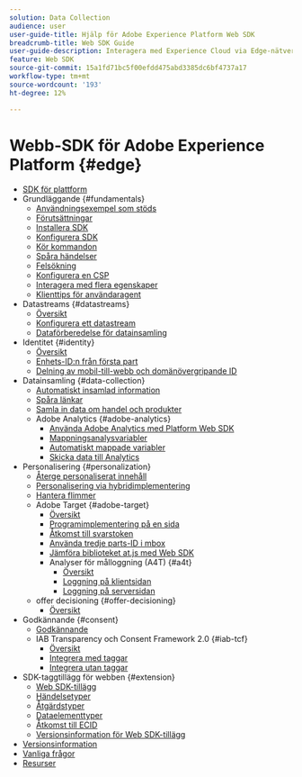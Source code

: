 ```yaml
---
solution: Data Collection
audience: user
user-guide-title: Hjälp för Adobe Experience Platform Web SDK
breadcrumb-title: Web SDK Guide
user-guide-description: Interagera med Experience Cloud via Edge-nätverket.
feature: Web SDK
source-git-commit: 15a1fd71bc5f00efdd475abd3385dc6bf4737a17
workflow-type: tm+mt
source-wordcount: '193'
ht-degree: 12%

---
```



# Webb-SDK för Adobe Experience Platform {#edge}

* [SDK för plattform](home.md)
* Grundläggande {#fundamentals}
   * [Användningsexempel som stöds](fundamentals/supported-use-cases.md)
   * [Förutsättningar](fundamentals/prerequisite.md)
   * [Installera SDK](fundamentals/installing-the-sdk.md)
   * [Konfigurera SDK](fundamentals/configuring-the-sdk.md)
   * [Kör kommandon](fundamentals/executing-commands.md)
   * [Spåra händelser](fundamentals/tracking-events.md)
   * [Felsökning](fundamentals/debugging.md)
   * [Konfigurera en CSP](fundamentals/configuring-a-csp.md)
   * [Interagera med flera egenskaper](fundamentals/interacting-with-multiple-properties.md)
   * [Klienttips för användaragent](fundamentals/user-agent-client-hints.md)
* Datastreams {#datastreams}
   * [Översikt](./datastreams/overview.md)
   * [Konfigurera ett datastream](./datastreams/configure.md)
   * [Dataförberedelse för datainsamling](./datastreams/data-prep.md)
* Identitet {#identity}
   * [Översikt](identity/overview.md)
   * [Enhets-ID:n från första part](identity/first-party-device-ids.md)
   * [Delning av mobil-till-webb och domänövergripande ID](identity/id-sharing.md)
* Datainsamling {#data-collection}
   * [Automatiskt insamlad information](data-collection/automatic-information.md)
   * [Spåra länkar](data-collection/track-links.md)
   * [Samla in data om handel och produkter](data-collection/collect-commerce-data.md)
   * Adobe Analytics {#adobe-analytics}
      * [Använda Adobe Analytics med Platform Web SDK](data-collection/adobe-analytics/analytics-overview.md)
      * [Mappningsanalysvariabler](data-collection/adobe-analytics/manually-mapping-variables.md)
      * [Automatiskt mappade variabler](data-collection/adobe-analytics/automatically-mapped-vars.md)
      * [Skicka data till Analytics](data-collection/adobe-analytics/sending-data-to-analytics.md)
* Personalisering {#personalization}
   * [Återge personaliserat innehåll](personalization/rendering-personalization-content.md)
   * [Personalisering via hybridimplementering](personalization/hybrid-personalization.md)
   * [Hantera flimmer](personalization/manage-flicker.md)
   * Adobe Target {#adobe-target}
      * [Översikt](personalization/adobe-target/target-overview.md)
      * [Programimplementering på en sida](personalization/adobe-target/spa-implementation.md)
      * [Åtkomst till svarstoken](personalization/adobe-target/accessing-response-tokens.md)
      * [Använda tredje parts-ID i mbox](personalization/adobe-target/using-mbox-3rdpartyid.md)
      * [Jämföra biblioteket at.js med Web SDK](personalization/adobe-target/web-sdk-atjs-comparison.md)
      * Analyser för målloggning (A4T) {#a4t}
         * [Översikt](personalization/adobe-target/analytics-logging/overview.md)
         * [Loggning på klientsidan](personalization/adobe-target/analytics-logging/client-side.md)
         * [Loggning på serversidan](personalization/adobe-target/analytics-logging/server-side.md)
   * offer decisioning {#offer-decisioning}
      * [Översikt](personalization/offer-decisioning/offer-decisioning-overview.md)
* Godkännande {#consent}
   * [Godkännande](consent/supporting-consent.md)
   * IAB Transparency och Consent Framework 2.0 {#iab-tcf}
      * [Översikt](consent/iab-tcf/overview.md)
      * [Integrera med taggar](consent/iab-tcf/with-launch.md)
      * [Integrera utan taggar](consent/iab-tcf/without-launch.md)
* SDK-taggtillägg för webben {#extension}
   * [Web SDK-tillägg](extension/web-sdk-extension-configuration.md)
   * [Händelsetyper](extension/event-types.md)
   * [Åtgärdstyper](extension/action-types.md)
   * [Dataelementtyper](extension/data-element-types.md)
   * [Åtkomst till ECID](extension/accessing-the-ecid.md)
   * [Versionsinformation för Web SDK-tillägg](extension/web-sdk-ext-release-notes.md)
* [Versionsinformation](release-notes.md)
* [Vanliga frågor](web-sdk-faq.md)
* [Resurser](resources.md)
